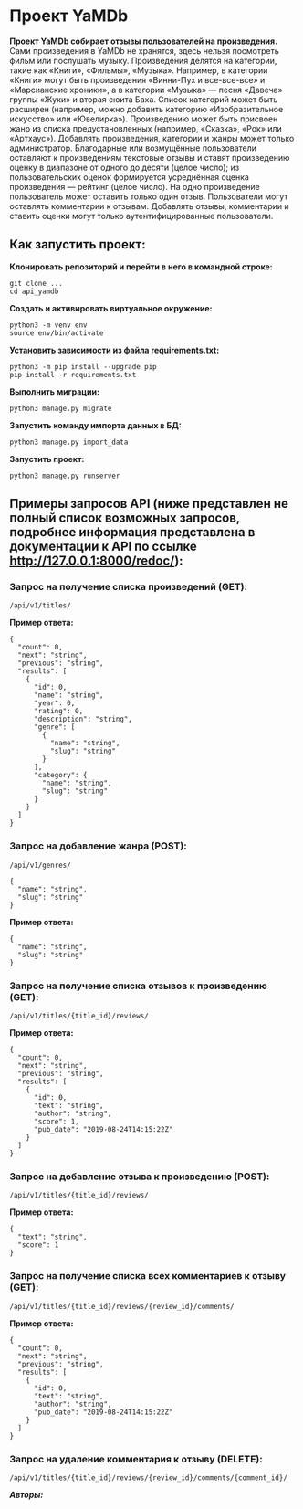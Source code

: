 # Проект YaMDb
**Проект YaMDb собирает отзывы пользователей на произведения.**
Сами произведения в YaMDb не хранятся, здесь нельзя посмотреть фильм или послушать музыку.
Произведения делятся на категории, такие как «Книги», «Фильмы», «Музыка». Например, в категории «Книги» могут быть произведения «Винни-Пух и все-все-все» и «Марсианские хроники», а в категории «Музыка» — песня «Давеча» группы «Жуки» и вторая сюита Баха. Список категорий может быть расширен (например, можно добавить категорию «Изобразительное искусство» или «Ювелирка»). 
Произведению может быть присвоен жанр из списка предустановленных (например, «Сказка», «Рок» или «Артхаус»). 
Добавлять произведения, категории и жанры может только администратор.
Благодарные или возмущённые пользователи оставляют к произведениям текстовые отзывы и ставят произведению оценку в диапазоне от одного до десяти (целое число); из пользовательских оценок формируется усреднённая оценка произведения — рейтинг (целое число). На одно произведение пользователь может оставить только один отзыв.
Пользователи могут оставлять комментарии к отзывам.
Добавлять отзывы, комментарии и ставить оценки могут только аутентифицированные пользователи.

## Как запустить проект:
**Клонировать репозиторий и перейти в него в командной строке:**
```
git clone ...
cd api_yamdb
```
**Cоздать и активировать виртуальное окружение:**
```
python3 -m venv env
source env/bin/activate
```
**Установить зависимости из файла requirements.txt:**
```
python3 -m pip install --upgrade pip
pip install -r requirements.txt
```
**Выполнить миграции:**
```
python3 manage.py migrate
```
**Запустить команду импорта данных в БД:**
```
python3 manage.py import_data
```
**Запустить проект:**
```
python3 manage.py runserver
```
## Примеры запросов API (ниже представлен не полный список возможных запросов, подробнее информация представлена в документации к API по ссылке http://127.0.0.1:8000/redoc/):
### Запрос на получение списка произведений (GET):
```
/api/v1/titles/
```
**Пример ответа:**
```
{
  "count": 0,
  "next": "string",
  "previous": "string",
  "results": [
    {
      "id": 0,
      "name": "string",
      "year": 0,
      "rating": 0,
      "description": "string",
      "genre": [
        {
          "name": "string",
          "slug": "string"
        }
      ],
      "category": {
        "name": "string",
        "slug": "string"
      }
    }
  ]
}
```
### Запрос на добавление жанра (POST):
```
/api/v1/genres/
```
```
{
  "name": "string",
  "slug": "string"
}
```
**Пример ответа:**
```
{
  "name": "string",
  "slug": "string"
}
```
### Запрос на получение списка отзывов к произведению (GET):
```
/api/v1/titles/{title_id}/reviews/
```
**Пример ответа:**
```
{
  "count": 0,
  "next": "string",
  "previous": "string",
  "results": [
    {
      "id": 0,
      "text": "string",
      "author": "string",
      "score": 1,
      "pub_date": "2019-08-24T14:15:22Z"
    }
  ]
}
```
### Запрос на добавление отзыва к произведению (POST):
```
/api/v1/titles/{title_id}/reviews/
```
**Пример ответа:**
```
{
  "text": "string",
  "score": 1
}
```
### Запрос на получение списка всех комментариев к отзыву (GET):
```
/api/v1/titles/{title_id}/reviews/{review_id}/comments/
```
**Пример ответа:**
```
{
  "count": 0,
  "next": "string",
  "previous": "string",
  "results": [
    {
      "id": 0,
      "text": "string",
      "author": "string",
      "pub_date": "2019-08-24T14:15:22Z"
    }
  ]
}
```
### Запрос на удаление комментария к отзыву (DELETE):
```
/api/v1/titles/{title_id}/reviews/{review_id}/comments/{comment_id}/
```
***Авторы:***
